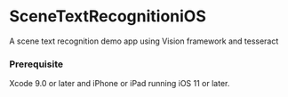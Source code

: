 # SceneTextRecognitioniOS
A scene text recognition demo app using Vision framework and tesseract

### Prerequisite
Xcode 9.0 or later and iPhone or iPad running iOS 11 or later.


